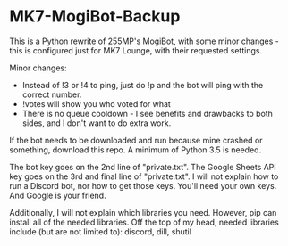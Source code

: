 # MK7-MogiBot-Backup
This is a Python rewrite of 255MP's MogiBot, with some minor changes - this is configured just for MK7 Lounge, with their requested settings.

Minor changes:
- Instead of !3 or !4 to ping, just do !p and the bot will ping with the correct number.
- !votes will show you who voted for what
- There is no queue cooldown - I see benefits and drawbacks to both sides, and I don't want to do extra work.

If the bot needs to be downloaded and run because mine crashed or something, download this repo. A minimum of Python 3.5 is needed.

The bot key goes on the 2nd line of "private.txt". The Google Sheets API key goes on the 3rd and final line of "private.txt". I will not explain how to run a Discord bot, nor how to get those keys. You'll need your own keys. And Google is your friend.

Additionally, I will not explain which libraries you need. However, pip can install all of the needed libraries. Off the top of my head, needed libraries include (but are not limited to): discord, dill, shutil
